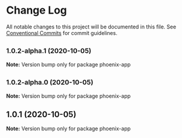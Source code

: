 # Change Log

All notable changes to this project will be documented in this file.
See [Conventional Commits](https://conventionalcommits.org) for commit guidelines.

## <small>1.0.2-alpha.1 (2020-10-05)</small>

**Note:** Version bump only for package phoenix-app





## <small>1.0.2-alpha.0 (2020-10-05)</small>

**Note:** Version bump only for package phoenix-app





## 1.0.1 (2020-10-05)

**Note:** Version bump only for package phoenix-app
